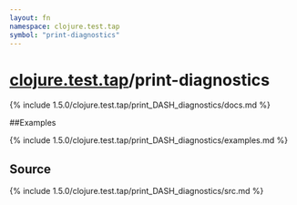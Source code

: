 ```yaml
---
layout: fn
namespace: clojure.test.tap
symbol: "print-diagnostics"
---
```


# [clojure.test.tap](../)/print-diagnostics

{% include 1.5.0/clojure.test.tap/print_DASH_diagnostics/docs.md %}

##Examples

{% include 1.5.0/clojure.test.tap/print_DASH_diagnostics/examples.md %}
## Source
{% include 1.5.0/clojure.test.tap/print_DASH_diagnostics/src.md %}

